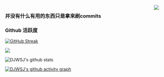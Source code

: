 <img align="right" src="https://count.getloli.com/get/@:DJWSJ?theme=rule34">

### 并没有什么有用的东西只是拿来刷commits

### Github 活跃度

[![GitHub Streak](https://streak-stats.demolab.com/?user=DJWSJ)](https://git.io/streak-stats)

[![](https://activity-graph.herokuapp.com/graph?username=DJWSJ&theme=dracula)](https://github.com/ashutosh00710/github-readme-activity-graph)

![DJWSJ's github stats](https://github-readme-stats.vercel.app/api?username=DJWSJ&show_icons=true&theme=vue)

[![DJWSJ's github activity graph](https://github-readme-activity-graph.vercel.app/graph?username=DJWSJ&theme=dracula)](https://github.com/ashutosh00710/github-readme-activity-graph)

